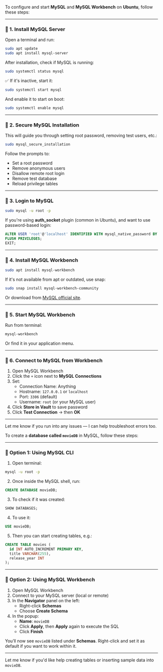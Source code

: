 To configure and start **MySQL** and **MySQL Workbench** on **Ubuntu**, follow these steps:

---

### 🧱 1. **Install MySQL Server**

Open a terminal and run:

```bash
sudo apt update
sudo apt install mysql-server
```

After installation, check if MySQL is running:

```bash
sudo systemctl status mysql
```

✅ If it's inactive, start it:

```bash
sudo systemctl start mysql
```

And enable it to start on boot:

```bash
sudo systemctl enable mysql
```

---

### 🔐 2. **Secure MySQL Installation**

This will guide you through setting root password, removing test users, etc.:

```bash
sudo mysql_secure_installation
```

Follow the prompts to:

- Set a root password
- Remove anonymous users
- Disallow remote root login
- Remove test database
- Reload privilege tables

---

### 🔑 3. **Login to MySQL**

```bash
sudo mysql -u root -p
```

If you're using **auth_socket** plugin (common in Ubuntu), and want to use password-based login:

```sql
ALTER USER 'root'@'localhost' IDENTIFIED WITH mysql_native_password BY 'your_password';
FLUSH PRIVILEGES;
EXIT;
```

---

### 🧰 4. **Install MySQL Workbench**

```bash
sudo apt install mysql-workbench
```

If it's not available from apt or outdated, use snap:

```bash
sudo snap install mysql-workbench-community
```

Or download from [MySQL official site](https://dev.mysql.com/downloads/workbench/).

---

### 🚀 5. **Start MySQL Workbench**

Run from terminal:

```bash
mysql-workbench
```

Or find it in your application menu.

---

### 🧷 6. **Connect to MySQL from Workbench**

1. Open MySQL Workbench
2. Click the `+` icon next to **MySQL Connections**
3. Set:
   - Connection Name: Anything
   - Hostname: `127.0.0.1` or `localhost`
   - Port: `3306` (default)
   - Username: `root` (or your MySQL user)
4. Click **Store in Vault** to save password
5. Click **Test Connection** → then **OK**

---

Let me know if you run into any issues — I can help troubleshoot errors too.

To create a **database called `movieDB`** in MySQL, follow these steps:

---

### 📌 Option 1: Using MySQL CLI

1. Open terminal:

```bash
mysql -u root -p
```

2. Once inside the MySQL shell, run:

```sql
CREATE DATABASE movieDB;
```

3. To check if it was created:

```sql
SHOW DATABASES;
```

4. To use it:

```sql
USE movieDB;
```

5. Then you can start creating tables, e.g.:

```sql
CREATE TABLE movies (
  id INT AUTO_INCREMENT PRIMARY KEY,
  title VARCHAR(255),
  release_year INT
);
```

---

### 📌 Option 2: Using MySQL Workbench

1. Open MySQL Workbench
2. Connect to your MySQL server (local or remote)
3. In the **Navigator** panel on the left:
   - Right-click **Schemas**
   - Choose **Create Schema**
4. In the popup:
   - **Name**: `movieDB`
   - Click **Apply**, then **Apply** again to execute the SQL
   - Click **Finish**

You’ll now see `movieDB` listed under **Schemas**. Right-click and set it as default if you want to work within it.

---

Let me know if you'd like help creating tables or inserting sample data into `movieDB`.
